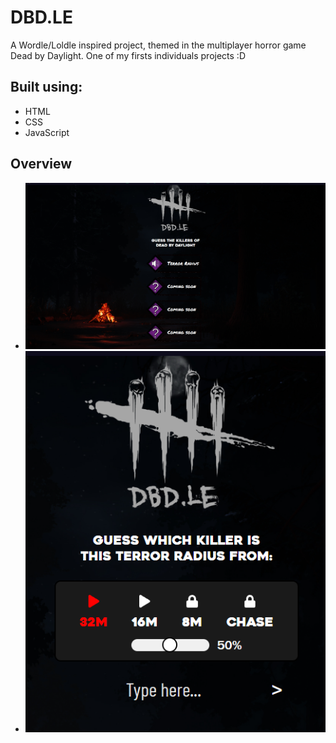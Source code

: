 # DBD.LE
A Wordle/Loldle inspired project, themed in the multiplayer horror game Dead by Daylight.
One of my firsts individuals projects :D

## Built using:
- HTML
- CSS
- JavaScript

## Overview
- ![](./Screenshot_1.png)
- ![](./Screenshot_2.png)
